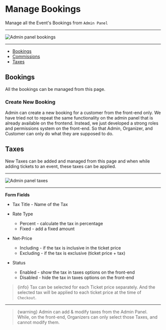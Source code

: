 # Manage Bookings

Manage all the Event's Bookings from `Admin Panel`

---

![Admin panel bookings](/images/17-admin-bookings.jpg "Admin panel bookings")

---

- [Bookings](#Bookings)
- [Commissions](#Commissions)
- [Taxes](#Taxes)


<a name="Bookings"></a>
## Bookings

All the bookings can be managed from this page.


### Create New Booking

Admin can create a new booking for a customer from the front-end only. We have tried not to repeat the same functionality on the admin panel that is already available on the frontend. Instead, we just developed a strong roles and permissions system on the front-end. So that Admin, Organizer, and Customer can only do what they are supposed to do.



<a name="Taxes"></a>
## Taxes

New Taxes can be added and managed from this page and when while adding tickets to an event, these taxes can be applied.

---

![Admin panel taxes](/images/18-admin-taxes.jpg "Admin panel taxes")

---

**Form Fields**

- Tax Title - Name of the Tax

- Rate Type
    * Percent - calculate the tax in percentage
    * Fixed - add a fixed amount

- Net-Price 
    * Including - if the tax is inclusive in the ticket price
    * Excluding - if the tax is exclusive (ticket price + tax)

- Status
    * Enabled - show the tax in taxes options on the front-end
    * Disabled - hide the tax in taxes options on the front-end


>{info} Tax can be selected for each Ticket price separately. And the selected tax will be applied to each ticket price at the time of `Checkout`.

---

>{warning} Admin can add & modify taxes from the Admin Panel. While, on the front-end, Organizers can only select those Taxes, and cannot modify them.